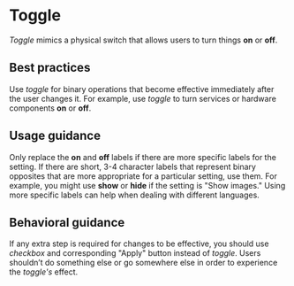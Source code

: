 # Toggle
*Toggle* mimics a physical switch that allows users to turn things **on** or **off**.

## Best practices
Use *toggle* for binary operations that become effective immediately after the user changes it. For example, use *toggle* to turn services or hardware components **on** or **off**.

## Usage guidance
Only replace the **on** and **off** labels if there are more specific labels for the setting. If there are short, 3-4 character labels that represent binary opposites that are more appropriate for a particular setting, use them. For example, you might use **show** or **hide** if the setting is "Show images." Using more specific labels can help when dealing with different languages.

## Behavioral guidance
If any extra step is required for changes to be effective, you should use *checkbox* and corresponding "Apply" button instead of *toggle*. Users shouldn’t do something else or go somewhere else in order to experience the *toggle's* effect.